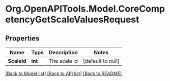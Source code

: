 # Org.OpenAPITools.Model.CoreCompetencyGetScaleValuesRequest

## Properties

Name | Type | Description | Notes
------------ | ------------- | ------------- | -------------
**Scaleid** | **int** | The scale id | [default to null]

[[Back to Model list]](../README.md#documentation-for-models) [[Back to API list]](../README.md#documentation-for-api-endpoints) [[Back to README]](../README.md)

